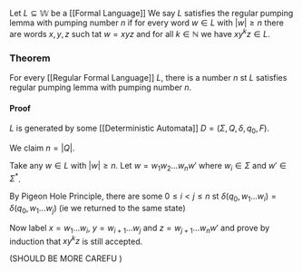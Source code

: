 Let $L\subseteq \mathbb{W}$ be a [[Formal Language]]
We say $L$ satisfies the regular pumping lemma with pumping number $n$ if for every word $w\in L$ with $\lvert w \rvert\geq n$ there are words $x,y,z$ such tat $w=xyz$ and for all $k\in \mathbb{N}$ we have $xy^{k}z\in L$.

### Theorem
For every [[Regular Formal Language]] $L$, there is a number $n$ st $L$ satisfies regular pumping lemma with pumping number $n$.
#### Proof
$L$ is generated by some [[Deterministic Automata]] $D=(\Sigma,Q,\delta,q_{0},F)$.

We claim $n=\lvert Q \rvert$.

Take any $w\in L$ with $\lvert w \rvert\geq n$.
Let $w=w_{1}w_{2}\dots w_{n}w'$
where $w_{i}\in \Sigma$ and $w'\in \Sigma ^{*}$.

By Pigeon Hole Principle, there are some $0\leq i<j\leq n$ st
$\delta(q_{0},w_{1}\dots w_{i})=\delta(q_{0},w_{1}\dots w_{j})$
(ie we returned to the same state)

Now label $x=w_{1}\dots w_{i}$, $y=w_{i+1}\dots w_{j}$ and $z=w_{j+1}\dots w_{n}w'$
and prove by induction that $xy^{k}z$ is still accepted.

(SHOULD BE MORE CAREFU )